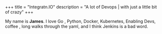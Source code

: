 +++
title = "Integratn.IO"
description = "A lot of Devops | with just a little bit of crazy"
+++

My name is **James**. I love Go , Python, Docker, Kubernetes, Enabling Devs, coffee , long walks through the yaml, and I think Jenkins is a bad word. 